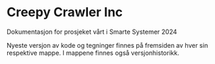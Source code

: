 # Creepy Crawler Inc

Dokumentasjon for prosjeket vårt i Smarte Systemer 2024

Nyeste versjon av kode og tegninger finnes på fremsiden av hver sin respektive mappe. I mappene finnes også versjonhistorikk.
